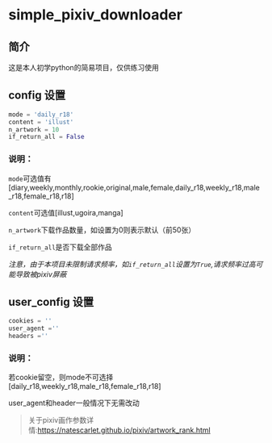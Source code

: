 # simple_pixiv_downloader
## 简介
这是本人初学python的简易项目，仅供练习使用
## config  设置
```python
mode = 'daily_r18'
content = 'illust'
n_artwork = 10
if_return_all = False
```
### 说明：
`mode`可选值有[diary,weekly,monthly,rookie,original,male,female,daily_r18,weekly_r18,male_r18,female_r18,r18]

`content`可选值[illust,ugoira,manga]

`n_artwork`下载作品数量，如设置为0则表示默认（前50张）

`if_return_all`是否下载全部作品

*注意，由于本项目未限制请求频率，如`if_return_all`设置为`True`,请求频率过高可能导致被pixiv屏蔽*

## user_config 设置
```python
cookies = ''
user_agent =''
headers =''
```
### 说明：
若cookie留空，则mode不可选择[daily_r18,weekly_r18,male_r18,female_r18,r18]

user_agent和header一般情况下无需改动

>关于pixiv画作参数详情:https://natescarlet.github.io/pixiv/artwork_rank.html
